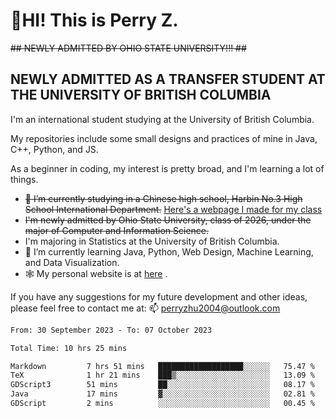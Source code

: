 # 🌄HI! This is Perry Z. <br> #
<s>## NEWLY ADMITTED BY OHIO STATE UNIVERSITY!!! ##</s>
## NEWLY ADMITTED AS A TRANSFER STUDENT AT THE UNIVERSITY OF BRITISH COLUMBIA ##
I'm an international student studying at the University of British Columbia. <br>

My repositories include some small designs and practices of mine in Java, C++, Python, and JS. <br>

As a beginner in coding, my interest is pretty broad, and I'm learning a lot of things. <br>
- <s>🔭 I’m currently studying in a Chinese high school, Harbin No.3 High School International Department.</s> [Here's a webpage I made for my class](https://perry2004.github.io/weirdos/)
- <s> I'm newly admitted by Ohio State University, class of 2026, under the major of Computer and Information Science. </s>
- I'm majoring in Statistics at the University of British Columbia. 
- 🌱 I’m currently learning Java, Python, Web Design, Machine Learning, and Data Visualization. 
- 🕸️ My personal website is at <a href="https://zhu-yp.cn">here</a> .  

If you have any suggestions for my future development and other ideas, please feel free to contact me at: 📫 [perryzhu2004@outlook.com](mailto:perryzhu2004@outlook.com)

<!--START_SECTION:waka-->

```txt
From: 30 September 2023 - To: 07 October 2023

Total Time: 10 hrs 25 mins

Markdown         7 hrs 51 mins   ███████████████████░░░░░░   75.47 %
TeX              1 hr 21 mins    ███▒░░░░░░░░░░░░░░░░░░░░░   13.09 %
GDScript3        51 mins         ██░░░░░░░░░░░░░░░░░░░░░░░   08.17 %
Java             17 mins         ▓░░░░░░░░░░░░░░░░░░░░░░░░   02.81 %
GDScript         2 mins          ░░░░░░░░░░░░░░░░░░░░░░░░░   00.45 %
```

<!--END_SECTION:waka-->
